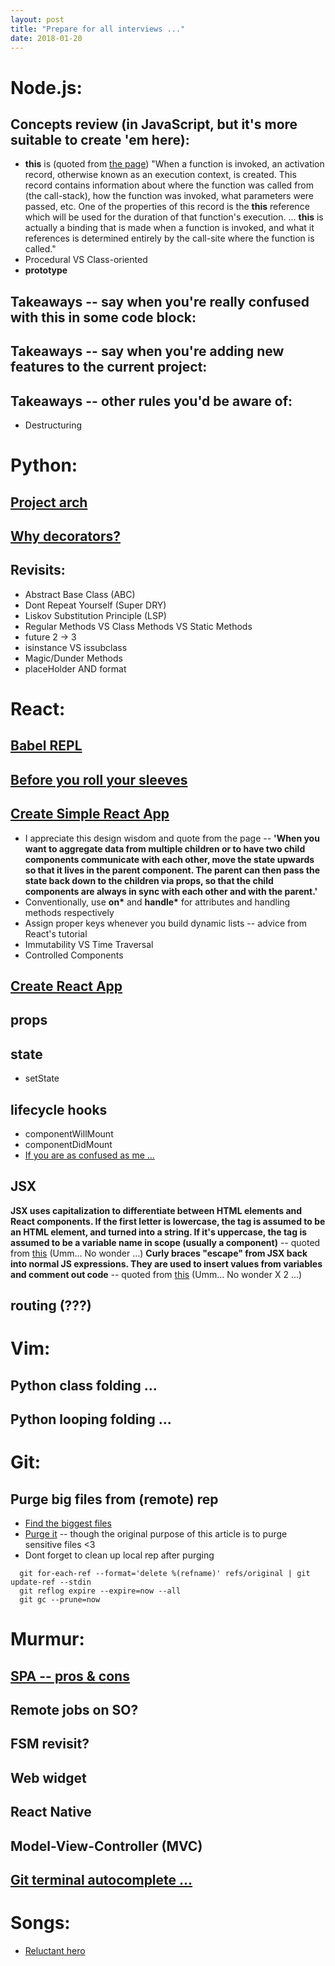 ```yaml
---
layout: post
title: "Prepare for all interviews ..."
date: 2018-01-20
---
```


# Node.js:
## Concepts review (in __JavaScript__, but it's more suitable to create 'em here):
- __this__ is (quoted from [the page](https://github.com/getify/You-Dont-Know-JS/blob/master/this%20%26%20object%20prototypes/ch1.md#whats-this)) "When a function is invoked, an activation record, otherwise known as an execution context, is created. This record contains information about where the function was called from (the call-stack), how the function was invoked, what parameters were passed, etc. One of the properties of this record is the __this__ reference which will be used for the duration of that function's execution. ... __this__ is actually a binding that is made when a function is invoked, and what it references is determined entirely by the call-site where the function is called."
- Procedural VS Class-oriented
- __prototype__
## __Takeaways__ -- say when you're really confused with __this__ in some code block:
## __Takeaways__ -- say when you're __adding new features__ to the current project:
## __Takeaways__ -- other rules you'd be aware of:
- Destructuring

# Python:
## [Project arch](https://stackoverflow.com/a/3419951)
## [Why decorators?](https://www.oreilly.com/ideas/5-reasons-you-need-to-learn-to-write-python-decorators)
## Revisits:
- Abstract Base Class (ABC)
- Dont Repeat Yourself (Super DRY)
- Liskov Substitution Principle (LSP)
- Regular Methods VS Class Methods VS Static Methods
- future 2 -> 3
- isinstance VS issubclass
- Magic/Dunder Methods
- placeHolder AND format

# React:
## [Babel REPL](https://babeljs.io/repl/#?presets=react&code_lz=MYewdgzgLgBApgGzgWzmWBeGAeAFgRgD4AJRBEAGhgHcQAnBAEwEJsB6AwgbgChRJY_KAEMAlmDh0YWRiGABXVOgB0AczhQAokiVQAQgE8AkowAUPGDADkdECChWeASl4AlOMOBQAIgHkAssp0aIySpogoaFBUQmISdC48QA)
## [Before you roll your sleeves](https://medium.freecodecamp.org/a-study-plan-to-cure-javascript-fatigue-8ad3a54f2eb1)
## [Create Simple React App](https://reactjs.org/tutorial/tutorial.html)
- I appreciate this design wisdom and quote from the page -- __'When you want to aggregate data from multiple children or to have two child components communicate with each other, move the state upwards so that it lives in the parent component. The parent can then pass the state back down to the children via props, so that the child components are always in sync with each other and with the parent.'__
- Conventionally, use __on*__ and __handle*__ for attributes and handling methods respectively
- Assign proper keys whenever you build dynamic lists -- advice from React's tutorial
- Immutability VS Time Traversal
- Controlled Components
## [Create React App](https://reactjs.org/docs/add-react-to-a-new-app.html#create-react-app)
## __props__
## __state__
- setState
## __lifecycle hooks__
- componentWillMount
- componentDidMount
- [If you are as confused as me ...](http://blog.isquaredsoftware.com/presentations/2017-02-react-redux-intro/#/27)
## JSX
__JSX uses capitalization to differentiate between HTML elements and React components. If the first letter is lowercase, the tag is assumed to be an HTML element, and turned into a string. If it's uppercase, the tag is assumed to be a variable name in scope (usually a component)__ -- quoted from [this](http://blog.isquaredsoftware.com/presentations/2017-02-react-redux-intro/#/20) (Umm... No wonder ...)
__Curly braces "escape" from JSX back into normal JS expressions. They are used to insert values from variables and comment out code__ -- quoted from [this](http://blog.isquaredsoftware.com/presentations/2017-02-react-redux-intro/#/20) (Umm... No wonder X 2 ...)
## __routing (???)__

# Vim:
## Python class folding ...
## Python looping folding ...

# Git:
## __Purge big files__ from (remote) rep 
- [Find the biggest files](http://stevelorek.com/how-to-shrink-a-git-repository.html)
- [Purge it](https://help.github.com/articles/removing-sensitive-data-from-a-repository/#purging-a-file-from-your-repositorys-history) -- though the original purpose of this article is to purge sensitive files <3
- Dont forget to clean up local rep after purging
```
  git for-each-ref --format='delete %(refname)' refs/original | git update-ref --stdin
  git reflog expire --expire=now --all
  git gc --prune=now
```

# Murmur:
## [SPA -- pros & cons](https://stackoverflow.com/questions/21862054/single-page-application-advantages-and-disadvantages)
## Remote jobs on SO?
## FSM revisit?
## Web widget
## React Native
## Model-View-Controller (MVC)
## [Git terminal autocomplete ...](https://github.com/bobthecow/git-flow-completion/wiki/Install-Bash-git-completion)

# Songs:
- [Reluctant hero](https://www.youtube.com/watch?v=eFah8TCWOro)
